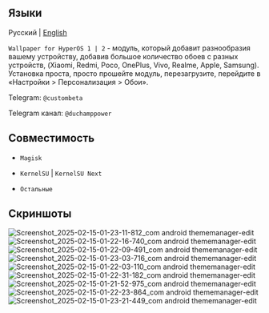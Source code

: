 ## Языки
Русский | [English](https://github.com/custombeta/Wallpaper-for-HyperOS-1-2/blob/main/README-US.md)

`Wallpaper for HyperOS 1 | 2` - модуль, который добавит разнообразия вашему устройству, добавив большое количество обоев с разных устройств,
(Xiaomi, Redmi, Poco, OnePlus, Vivo, Realme, Apple, Samsung). Установка проста, просто прошейте модуль, перезагрузите, перейдите в «Настройки > Персонализация > Обои».

Telegram: `@custombeta`

Telegram канал: `@duchamppower`

## Совместимость

- `Magisk`

- `KernelSU` | `KernelSU Next`

- `Остальные`

## Скриншоты
![Screenshot_2025-02-15-01-23-11-812_com android thememanager-edit](https://github.com/user-attachments/assets/a56a0775-c745-4142-a7ea-441f36b216d5)
![Screenshot_2025-02-15-01-22-16-740_com android thememanager-edit](https://github.com/user-attachments/assets/250faf76-a834-4886-bd26-13d01e8df282)
![Screenshot_2025-02-15-01-22-09-491_com android thememanager-edit](https://github.com/user-attachments/assets/6085b0e2-3cd1-4fc3-b911-b63d1e8b660f)
![Screenshot_2025-02-15-01-23-03-716_com android thememanager-edit](https://github.com/user-attachments/assets/35d0bf8b-57e8-4024-9dd2-926420db066c)
![Screenshot_2025-02-15-01-22-03-110_com android thememanager-edit](https://github.com/user-attachments/assets/ba7c7736-6eb8-4099-9dcc-4e8b067c5491)
![Screenshot_2025-02-15-01-22-31-182_com android thememanager-edit](https://github.com/user-attachments/assets/1ce59c26-3fb8-4124-b2fa-fd7eb6197f4f)
![Screenshot_2025-02-15-01-21-52-975_com android thememanager-edit](https://github.com/user-attachments/assets/c56d389f-a8f4-4564-aafb-873e407a0654)
![Screenshot_2025-02-15-01-22-23-864_com android thememanager-edit](https://github.com/user-attachments/assets/12e33bae-60b4-4ba3-8972-41d5a02445d9)
![Screenshot_2025-02-15-01-23-21-449_com android thememanager-edit](https://github.com/user-attachments/assets/4813f73a-6be4-40ff-8487-fe491463794c)
